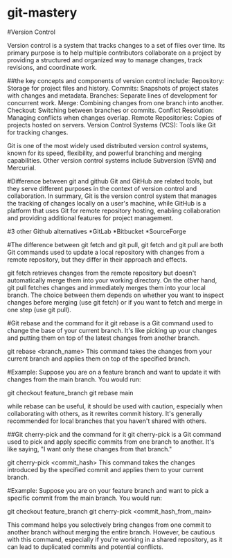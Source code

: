 # git-mastery

#Version Control

Version control is a system that tracks changes to a set of files over time. Its primary purpose is to help multiple contributors collaborate on a project by providing a structured and organized way to manage changes, track revisions, and coordinate work.

##the key concepts and components of version control include:
Repository: Storage for project files and history.
Commits: Snapshots of project states with changes and metadata.
Branches: Separate lines of development for concurrent work.
Merge: Combining changes from one branch into another.
Checkout: Switching between branches or commits.
Conflict Resolution: Managing conflicts when changes overlap.
Remote Repositories: Copies of projects hosted on servers.
Version Control Systems (VCS): Tools like Git for tracking changes.

Git is one of the most widely used distributed version control systems, known for its speed, flexibility, and powerful branching and merging capabilities. Other version control systems include Subversion (SVN) and Mercurial.

#Difference between git and github
Git and GitHub are related tools, but they serve different purposes in the context of version control and collaboration.
In summary, Git is the version control system that manages the tracking of changes locally on a user's machine, while GitHub is a platform that uses Git for remote repository hosting, enabling collaboration and providing additional features for project management.

#3 other Github alternatives
*GitLab
*Bitbucket
\*SourceForge

#The difference between git fetch and git pull,
git fetch and git pull are both Git commands used to update a local repository with changes from a remote repository, but they differ in their approach and effects.

git fetch retrieves changes from the remote repository but doesn't automatically merge them into your working directory. On the other hand, git pull fetches changes and immediately merges them into your local branch. The choice between them depends on whether you want to inspect changes before merging (use git fetch) or if you want to fetch and merge in one step (use git pull).

#Git rebase and the command for it
git rebase is a Git command used to change the base of your current branch. It's like picking up your changes and putting them on top of the latest changes from another branch.

git rebase <branch_name>
This command takes the changes from your current branch and applies them on top of the specified branch.

#Example:
Suppose you are on a feature branch and want to update it with changes from the main branch. You would run:

git checkout feature_branch
git rebase main

while rebase can be useful, it should be used with caution, especially when collaborating with others, as it rewrites commit history. It's generally recommended for local branches that you haven't shared with others.

##Git cherry-pick and the command for it
git cherry-pick is a Git command used to pick and apply specific commits from one branch to another. It's like saying, "I want only these changes from that branch."

git cherry-pick <commit_hash>
This command takes the changes introduced by the specified commit and applies them to your current branch.

#Example:
Suppose you are on your feature branch and want to pick a specific commit from the main branch. You would run:

git checkout feature_branch
git cherry-pick <commit_hash_from_main>

This command helps you selectively bring changes from one commit to another branch without merging the entire branch. However, be cautious with this command, especially if you're working in a shared repository, as it can lead to duplicated commits and potential conflicts.
